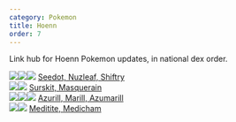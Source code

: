 ```yaml
---
category: Pokemon
title: Hoenn
order: 7
---
```

Link hub for Hoenn Pokemon updates, in national dex order.

![](https://serebii.net/pokedex-dp/icon/273.gif)![](https://serebii.net/pokedex-dp/icon/274.gif)![](https://serebii.net/pokedex-dp/icon/275.gif) [Seedot, Nuzleaf, Shiftry](/joyfuljohto/pokemon/seedot)  
![](https://serebii.net/pokedex-dp/icon/283.gif)![](https://serebii.net/pokedex-dp/icon/284.gif) [Surskit, Masquerain](/joyfuljohto/pokemon/surskit)  
![](https://serebii.net/pokedex-dp/icon/298.gif)![](https://serebii.net/pokedex-dp/icon/183.gif)![](https://serebii.net/pokedex-dp/icon/184.gif) [Azurill, Marill, Azumarill](/joyfuljohto/pokemon/azurill)  
![](https://serebii.net/pokedex-dp/icon/307.gif)![](https://serebii.net/pokedex-dp/icon/308.gif) [Meditite, Medicham](/joyfuljohto/pokemon/meditite)